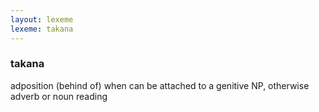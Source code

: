 ```yaml
---
layout: lexeme
lexeme: takana
---
```


###  takana 
adposition (behind of) when can be attached to a genitive NP, otherwise adverb or noun reading

